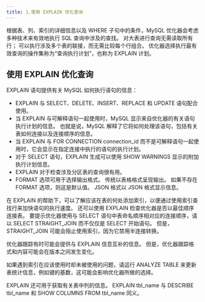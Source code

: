 ```yaml
---
title: 1.使用 EXPLAIN 优化查询
---
```

根据表、列、索引的详细信息以及 WHERE 子句中的条件，MySQL 优化器会考虑多种技术来有效地执行 SQL 查询中涉及的查找。 对大表进行查询无需读取所有行； 可以执行涉及多个表的联接，而无需比较每个行组合。 优化器选择执行最有效查询的操作集称为“查询执行计划”，也称为 EXPLAIN 计划。

## 使用 EXPLAIN 优化查询

EXPLAIN 语句提供有关 MySQL 如何执行语句的信息：

* EXPLAIN 与 SELECT、DELETE、INSERT、REPLACE 和 UPDATE 语句配合使用。
* 当 EXPLAIN 与可解释语句一起使用时，MySQL 显示来自优化器的有关语句执行计划的信息。 也就是说，MySQL 解释了它将如何处理该语句，包括有关表如何连接以及连接顺序的信息。
* 当 EXPLAIN 与 FOR CONNECTION connection_id 而不是可解释语句一起使用时，它会显示在指定连接中执行的语句的执行计划。
* 对于 SELECT 语句，EXPLAIN 生成可以使用 SHOW WARNINGS 显示的附加执行计划信息。
* EXPLAIN 对于检查涉及分区表的查询很有用。
* FORMAT 选项可用于选择输出格式。 传统以表格格式呈现输出。 如果不存在 FORMAT 选项，则这是默认值。 JSON 格式以 JSON 格式显示信息。

在 EXPLAIN 的帮助下，可以了解应该在表的何处添加索引，以便通过使用索引查找行来加快语句的执行速度。 还可以使用 EXPLAIN 检查优化器是否以最佳顺序连接表。 要提示优化器使用与 SELECT 语句中表命名顺序相对应的连接顺序，请以 SELECT STRAIGHT_JOIN 而不仅仅是 SELECT 开始语句。 但是，STRAIGHT_JOIN 可能会阻止使用索引，因为它禁用半连接转换。

优化器跟踪有时可能会提供与 EXPLAIN 信息互补的信息。 但是，优化器跟踪格式和内容可能会在版本之间发生变化。 

如果遇到索引在应该使用时却未被使用的问题，请运行 ANALYZE TABLE 来更新表统计信息，例如键的基数，这可能会影响优化器所做的选择。 

EXPLAIN 还可用于获取有关表中列的信息。 EXPLAIN tbl_name 与 DESCRIBE tbl_name 和 SHOW COLUMNS FROM tbl_name 同义。

